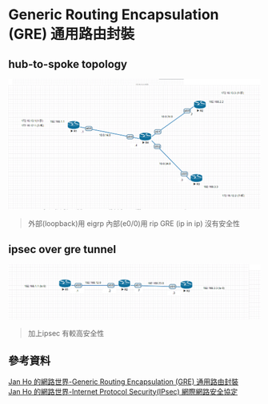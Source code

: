 # Generic Routing Encapsulation (GRE) 通用路由封裝


## hub-to-spoke topology
![](https://github.com/oxolll/Linux/blob/%E8%A8%88%E7%AE%97%E6%A9%9F%E7%B6%B2%E8%B7%AF/%E5%AF%A6%E4%BD%9C%E6%B8%AC%E8%A9%A6/tunnel.png)
>外部(loopback)用 eigrp 內部(e0/0)用 rip
>GRE (ip in ip) 沒有安全性

## ipsec over gre tunnel
![](https://github.com/oxolll/Linux/blob/%E8%A8%88%E7%AE%97%E6%A9%9F%E7%B6%B2%E8%B7%AF/%E5%AF%A6%E4%BD%9C%E6%B8%AC%E8%A9%A6/tunnel2.png)
> 加上ipsec 有較高安全性

## 參考資料
[Jan Ho 的網路世界-Generic Routing Encapsulation (GRE) 通用路由封裝](https://www.jannet.hk/zh-Hant/post/generic-routing-encapsulation-gre/)\
[Jan Ho 的網路世界-Internet Protocol Security(IPsec) 網際網路安全協定](https://www.jannet.hk/zh-Hant/post/internet-protocol-security-ipsec/)